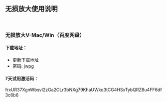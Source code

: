 
## 无损放大使用说明
<br>

### 无损放大V-Mac/Win（百度网盘）

#### 下载地址：
- [更新下载地址](https://pan.baidu.com/s/11hfZ0WtqiJHZDI8lQc3rhg)
- 密码: jwpg

#### 7天试用激活码：
<g>frxUR37XgnWbsvl2zGa2OLr3bNXg79KhaUWkq3tCG4HSxTybQRZ8u4FF6df3c6b6


<head>
    <link rel="stylesheet" type="text/css" href="style.css">
</head>